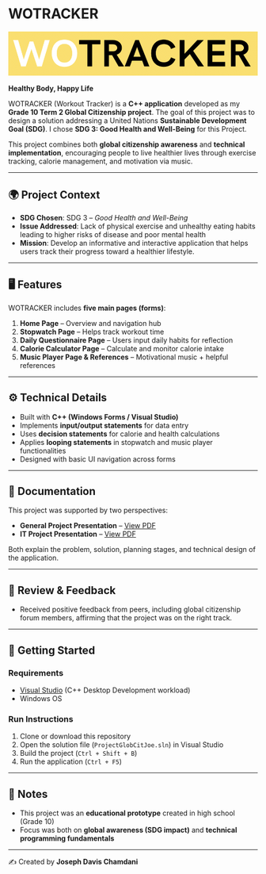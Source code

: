 # WOTRACKER  

![WOTRACKER Cover](wotracker-cover.png)  

**Healthy Body, Happy Life**  

WOTRACKER (Workout Tracker) is a **C++ application** developed as my **Grade 10 Term 2 Global Citizenship project**. The goal of this project was to design a solution addressing a United Nations **Sustainable Development Goal (SDG)**. I chose **SDG 3: Good Health and Well-Being** for this Project.  

This project combines both **global citizenship awareness** and **technical implementation**, encouraging people to live healthier lives through exercise tracking, calorie management, and motivation via music.  

---

## 🌍 Project Context  

- **SDG Chosen**: SDG 3 – *Good Health and Well-Being*  
- **Issue Addressed**: Lack of physical exercise and unhealthy eating habits leading to higher risks of disease and poor mental health  
- **Mission**: Develop an informative and interactive application that helps users track their progress toward a healthier lifestyle.  

---

## 🖥️ Features  

WOTRACKER includes **five main pages (forms)**:  

1. **Home Page** – Overview and navigation hub  
2. **Stopwatch Page** – Helps track workout time  
3. **Daily Questionnaire Page** – Users input daily habits for reflection  
4. **Calorie Calculator Page** – Calculate and monitor calorie intake  
5. **Music Player Page & References** – Motivational music + helpful references  

---

## ⚙️ Technical Details  

- Built with **C++ (Windows Forms / Visual Studio)**  
- Implements **input/output statements** for data entry  
- Uses **decision statements** for calorie and health calculations  
- Applies **looping statements** in stopwatch and music player functionalities  
- Designed with basic UI navigation across forms  

---

## 📖 Documentation  

This project was supported by two perspectives:  

- **General Project Presentation** – [View PDF](GlobalCitizenship_General_PPT.pdf)  
- **IT Project Presentation** – [View PDF](GlobalCitizenship_IT_Version_PPT.pdf)  

Both explain the problem, solution, planning stages, and technical design of the application.  

---

## 🧪 Review & Feedback  

- Received positive feedback from peers, including global citizenship forum members, affirming that the project was on the right track.  

---

## 🚀 Getting Started  

### Requirements  
- [Visual Studio](https://visualstudio.microsoft.com/) (C++ Desktop Development workload)  
- Windows OS  

### Run Instructions  
1. Clone or download this repository  
2. Open the solution file (`ProjectGlobCitJoe.sln`) in Visual Studio  
3. Build the project (`Ctrl + Shift + B`)  
4. Run the application (`Ctrl + F5`)  

---

## 🙋 Notes  

- This project was an **educational prototype** created in high school (Grade 10)  
- Focus was both on **global awareness (SDG impact)** and **technical programming fundamentals**  

---

✍️ Created by **Joseph Davis Chamdani**  
